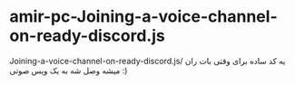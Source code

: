 # amir-pc-Joining-a-voice-channel-on-ready-discord.js
Joining-a-voice-channel-on-ready-discord.js/ یه کد ساده برای وقتی بات ران میشه وصل شه به یک ویس صوتی  :)
